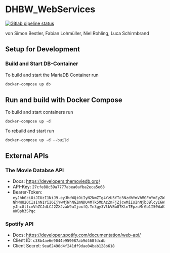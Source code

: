 # DHBW_WebServices

[![Gitlab pipeline status](https://img.shields.io/gitlab/pipeline/123niel/soundtrack-guesser/main)](https://gitlab.com/123niel/soundtrack-guesser/-/pipelines)

von Simon Bestler, Fabian Lohmüller, Niel Rohling, Luca Schirmbrand

## Setup for Development

### Build and Start DB-Container

To build and start the MariaDB Container run

```bash
docker-compose up db
```

## Run and build with Docker Compose

To build and start containers run

`docker-compose up -d`

To rebuild and start run

`docker-compose up -d --build`

## External APIs

### The Movie Databse API

- Docs: <https://developers.themoviedb.org/>
- API-Key: `27cfe88c59a7777abea0afba2eca5e68`
- Bearer-Token: `eyJhbGciOiJIUzI1NiJ9.eyJhdWQiOiIyN2NmZTg4YzU5YTc3NzdhYmVhMGFmYmEyZWNhNWU2OCIsInN1YiI6IjYwMjNhNGZmNDU4MTk5MDAzZmFjZjcwMiIsInNjb3BlcyI6WyJhcGlfcmVhZCJdLCJ2ZXJzaW9uIjoxfQ.Tn3gy3VlkVBw87KlnTEpzuMrGb1I50WaKoWBph3SPqc`

### Spotify API

- Docs: <https://developer.spotify.com/documentation/web-api/>
- Client ID: `c38b4ae6e9044e959087ab9d468fdcdb`
- Client Secret: `9ea62490d4f241df9dae04bab128b618`
